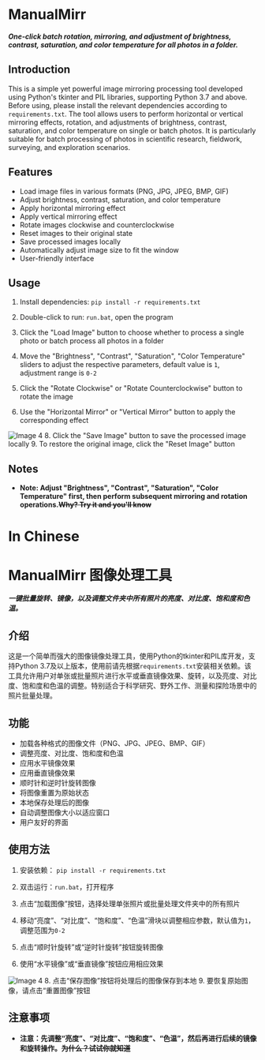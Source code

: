 # **ManualMirr**

***One-click batch rotation, mirroring, and adjustment of brightness, contrast, saturation, and color temperature for all photos in a folder.***

## Introduction

This is a simple yet powerful image mirroring processing tool developed using Python's tkinter and PIL libraries, supporting Python 3.7 and above. Before using, please install the relevant dependencies according to `requirements.txt`. The tool allows users to perform horizontal or vertical mirroring effects, rotation, and adjustments of brightness, contrast, saturation, and color temperature on single or batch photos. It is particularly suitable for batch processing of photos in scientific research, fieldwork, surveying, and exploration scenarios.

## Features

- Load image files in various formats (PNG, JPG, JPEG, BMP, GIF)
- Adjust brightness, contrast, saturation, and color temperature
- Apply horizontal mirroring effect
- Apply vertical mirroring effect
- Rotate images clockwise and counterclockwise
- Reset images to their original state
- Save processed images locally
- Automatically adjust image size to fit the window
- User-friendly interface

## Usage

1. Install dependencies:
```pip install -r requirements.txt```
2. Double-click to run: `run.bat`, open the program

3. Click the "Load Image" button to choose whether to process a single photo or batch process all photos in a folder

4. Move the "Brightness", "Contrast", "Saturation", "Color Temperature" sliders to adjust the respective parameters, default value is `1`, adjustment range is `0-2`
5. Click the "Rotate Clockwise" or "Rotate Counterclockwise" button to rotate the image
6. Use the "Horizontal Mirror" or "Vertical Mirror" button to apply the corresponding effect

![Image 4](./instructions/4.png)
8. Click the "Save Image" button to save the processed image locally
9. To restore the original image, click the "Reset Image" button

## Notes

- **Note: Adjust "Brightness", "Contrast", "Saturation", "Color Temperature" first, then perform subsequent mirroring and rotation operations.~~Why? Try it and you'll know~~**


# In Chinese


# **ManualMirr** 图像处理工具

***一键批量旋转、镜像，以及调整文件夹中所有照片的亮度、对比度、饱和度和色温。***

## 介绍

这是一个简单而强大的图像镜像处理工具，使用Python的tkinter和PIL库开发，支持Python 3.7及以上版本，使用前请先根据`requirements.txt`安装相关依赖。该工具允许用户对单张或批量照片进行水平或垂直镜像效果、旋转，以及亮度、对比度、饱和度和色温的调整。特别适合于科学研究、野外工作、测量和探险场景中的照片批量处理。

## 功能

- 加载各种格式的图像文件（PNG、JPG、JPEG、BMP、GIF）
- 调整亮度、对比度、饱和度和色温
- 应用水平镜像效果
- 应用垂直镜像效果
- 顺时针和逆时针旋转图像
- 将图像重置为原始状态
- 本地保存处理后的图像
- 自动调整图像大小以适应窗口
- 用户友好的界面

## 使用方法

1. 安装依赖：
```pip install -r requirements.txt```
2. 双击运行：`run.bat`，打开程序

3. 点击“加载图像”按钮，选择处理单张照片或批量处理文件夹中的所有照片

4. 移动“亮度”、“对比度”、“饱和度”、“色温”滑块以调整相应参数，默认值为`1`，调整范围为`0-2`
5. 点击“顺时针旋转”或“逆时针旋转”按钮旋转图像
6. 使用“水平镜像”或“垂直镜像”按钮应用相应效果

![Image 4](./instructions/4.png)
8. 点击“保存图像”按钮将处理后的图像保存到本地
9. 要恢复原始图像，请点击“重置图像”按钮

## 注意事项

- **注意：先调整“亮度”、“对比度”、“饱和度”、“色温”，然后再进行后续的镜像和旋转操作。~~为什么？试试你就知道~~**
